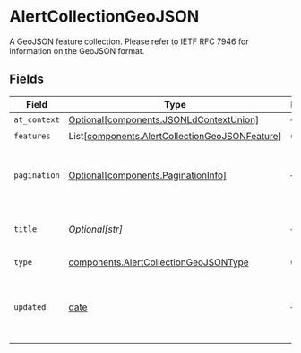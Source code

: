 # AlertCollectionGeoJSON

A GeoJSON feature collection. Please refer to IETF RFC 7946 for information on the GeoJSON format.


## Fields

| Field                                                                                                      | Type                                                                                                       | Required                                                                                                   | Description                                                                                                |
| ---------------------------------------------------------------------------------------------------------- | ---------------------------------------------------------------------------------------------------------- | ---------------------------------------------------------------------------------------------------------- | ---------------------------------------------------------------------------------------------------------- |
| `at_context`                                                                                               | [Optional[components.JSONLdContextUnion]](../../models/components/jsonldcontextunion.md)                   | :heavy_minus_sign:                                                                                         | N/A                                                                                                        |
| `features`                                                                                                 | List[[components.AlertCollectionGeoJSONFeature](../../models/components/alertcollectiongeojsonfeature.md)] | :heavy_check_mark:                                                                                         | N/A                                                                                                        |
| `pagination`                                                                                               | [Optional[components.PaginationInfo]](../../models/components/paginationinfo.md)                           | :heavy_minus_sign:                                                                                         | Links for retrieving more data from paged data sets                                                        |
| `title`                                                                                                    | *Optional[str]*                                                                                            | :heavy_minus_sign:                                                                                         | A title describing the alert collection                                                                    |
| `type`                                                                                                     | [components.AlertCollectionGeoJSONType](../../models/components/alertcollectiongeojsontype.md)             | :heavy_check_mark:                                                                                         | N/A                                                                                                        |
| `updated`                                                                                                  | [date](https://docs.python.org/3/library/datetime.html#date-objects)                                       | :heavy_minus_sign:                                                                                         | The last time a change occurred to this collection                                                         |